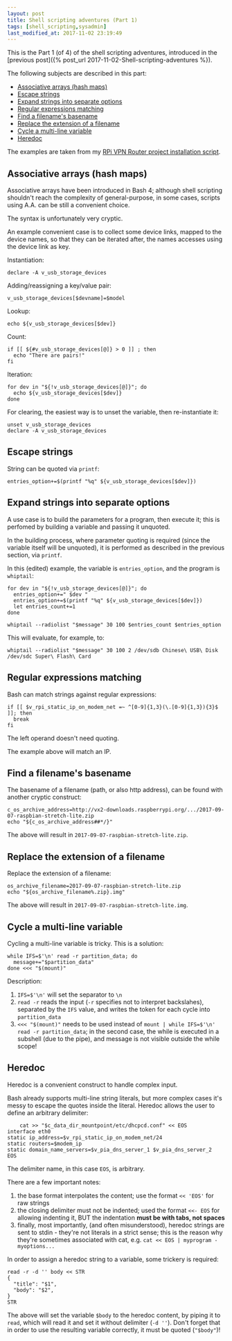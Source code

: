 ```yaml
---
layout: post
title: Shell scripting adventures (Part 1)
tags: [shell_scripting,sysadmin]
last_modified_at: 2017-11-02 23:19:49
---
```


This is the Part 1 (of 4) of the shell scripting adventures, introduced in the [previous post]({% post_url 2017-11-02-Shell-scripting-adventures %}).

The following subjects are described in this part:

- [Associative arrays (hash maps)](#associative-arrays-hash-maps)
- [Escape strings](#escape-strings)
- [Expand strings into separate options](#expand-strings-into-separate-options)
- [Regular expressions matching](#regular-expressions-matching)
- [Find a filename's basename](#find-a-filenames-basename)
- [Replace the extension of a filename](#replace-the-extension-of-a-filename)
- [Cycle a multi-line variable](#cycle-a-multi-line-variable)
- [Heredoc](#heredoc)

The examples are taken from my [RPi VPN Router project installation script](https://github.com/saveriomiroddi/rpi_vpn_router/blob/master/install_vpn_router.sh).

## Associative arrays (hash maps)

Associative arrays have been introduced in Bash 4; although shell scripting shouldn't reach the complexity of general-purpose, in some cases, scripts using A.A. can be still a convenient choice.

The syntax is unfortunately very cryptic.

An example convenient case is to collect some device links, mapped to the device names, so that they can be iterated after, the names accesses using the device link as key.

Instantiation:

    declare -A v_usb_storage_devices

Adding/reassigning a key/value pair:

    v_usb_storage_devices[$devname]=$model

Lookup:

    echo ${v_usb_storage_devices[$dev]}

Count:

    if [[ ${#v_usb_storage_devices[@]} > 0 ]] ; then
      echo "There are pairs!"
    fi

Iteration:

    for dev in "${!v_usb_storage_devices[@]}"; do
      echo ${v_usb_storage_devices[$dev]}
    done

For clearing, the easiest way is to unset the variable, then re-instantiate it:

    unset v_usb_storage_devices
    declare -A v_usb_storage_devices

## Escape strings

String can be quoted via `printf`:

    entries_option+=$(printf "%q" ${v_usb_storage_devices[$dev]})

## Expand strings into separate options

A use case is to build the parameters for a program, then execute it; this is perfomed by building a variable and passing it unquoted.

In the building process, where parameter quoting is required (since the variable itself will be unquoted), it is performed as described in the previous section, via `printf`.

In this (edited) example, the variable is `entries_option`, and the program is `whiptail`:

    for dev in "${!v_usb_storage_devices[@]}"; do
      entries_option+=" $dev "
      entries_option+=$(printf "%q" ${v_usb_storage_devices[$dev]})
      let entries_count+=1
    done
    
    whiptail --radiolist "$message" 30 100 $entries_count $entries_option

This will evaluate, for example, to:

    whiptail --radiolist "$message" 30 100 2 /dev/sdb Chinese\ USB\ Disk /dev/sdc Super\ Flash\ Card

## Regular expressions matching

Bash can match strings against regular expressions:

    if [[ $v_rpi_static_ip_on_modem_net =~ ^[0-9]{1,3}(\.[0-9]{1,3}){3}$ ]]; then
      break
    fi

The left operand doesn't need quoting.

The example above will match an IP.

## Find a filename's basename

The basename of a filename (path, or also http address), can be found with another cryptic construct:

    c_os_archive_address=http://vx2-downloads.raspberrypi.org/.../2017-09-07-raspbian-stretch-lite.zip
    echo "${c_os_archive_address##*/}"

The above will result in `2017-09-07-raspbian-stretch-lite.zip`.

## Replace the extension of a filename

Replace the extension of a filename:

    os_archive_filename=2017-09-07-raspbian-stretch-lite.zip
    echo "${os_archive_filename%.zip}.img"

The above will result in `2017-09-07-raspbian-stretch-lite.img`.

## Cycle a multi-line variable

Cycling a multi-line variable is tricky. This is a solution:

    while IFS=$'\n' read -r partition_data; do
      message+="$partition_data"
    done <<< "$(mount)"

Description:

1. `IFS=$'\n'` will set the separator to `\n`
2. `read -r` reads the input (`-r` specifies not to interpret backslahes), separated by the `IFS` value, and writes the token for each cycle into `partition_data`
3. `<<< "$(mount)"` needs to be used instead of `mount | while IFS=$'\n' read -r partition_data`; in the second case, the while is executed in a subshell (due to the pipe), and message is not visible outside the while scope!

## Heredoc

Heredoc is a convenient construct to handle complex input.

Bash already supports multi-line string literals, but more complex cases it's messy to escape the quotes inside the literal. Heredoc allows the user to define an arbitrary delimiter:

        cat >> "$c_data_dir_mountpoint/etc/dhcpcd.conf" << EOS
    interface eth0
    static ip_address=$v_rpi_static_ip_on_modem_net/24
    static routers=$modem_ip
    static domain_name_servers=$v_pia_dns_server_1 $v_pia_dns_server_2
    EOS

The delimiter name, in this case `EOS`, is arbitrary.

There are a few important notes:

1. the base format interpolates the content; use the format `<< 'EOS'` for raw strings
2. the closing delimiter must not be indented; used the format `<<- EOS` for allowing indenting it, BUT the indentation **must be with tabs, not spaces**
3. finally, most importantly, (and often misunderstood), heredoc strings are sent to stdin - they're not literals in a strict sense; this is the reason why they're sometimes associated with cat, e.g. `cat << EOS | myprogram -myoptions...`

In order to assign a heredoc string to a variable, some trickery is required:

    read -r -d '' body << STR
    {
      "title": "$1",
      "body": "$2",
    }
    STR

The above will set the variable `$body` to the heredoc content, by piping it to `read`, which will read it and set it without delimiter (`-d ''`). Don't forget that in order to use the resulting variable correctly, it must be quoted (`"$body"`)!
